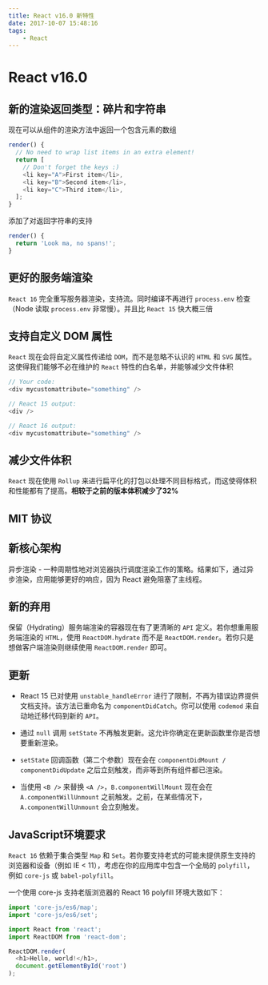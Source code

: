 ```yaml
---
title: React v16.0 新特性
date: 2017-10-07 15:48:16
tags:
    - React
---
```


# React v16.0

## 新的渲染返回类型：碎片和字符串

现在可以从组件的渲染方法中返回一个包含元素的数组

```javascript
render() {
  // No need to wrap list items in an extra element!
  return [
    // Don't forget the keys :)
    <li key="A">First item</li>,
    <li key="B">Second item</li>,
    <li key="C">Third item</li>,
  ];
}
```

添加了对返回字符串的支持

```javascript
render() {
  return 'Look ma, no spans!';
}
```

## 更好的服务端渲染

`React 16` 完全重写服务器渲染，支持流。同时编译不再进行 `process.env` 检查（Node 读取 `process.env` 非常慢）。并且比 `React 15` 快大概三倍

## 支持自定义 DOM 属性

`React` 现在会将自定义属性传递给 `DOM`，而不是忽略不认识的 `HTML` 和 `SVG` 属性。这使得我们能够不必在维护的 `React` 特性的白名单，并能够减少文件体积

```javascript
// Your code:
<div mycustomattribute="something" />
```

```javascript
// React 15 output:
<div />
```

```javascript
// React 16 output:
<div mycustomattribute="something" />
```

## 减少文件体积

`React` 现在使用 `Rollup` 来进行扁平化的打包以处理不同目标格式，而这使得体积和性能都有了提高。**相较于之前的版本体积减少了32%**

## MIT 协议

## 新核心架构

异步渲染 - 一种周期性地对浏览器执行调度渲染工作的策略。结果如下，通过异步渲染，应用能够更好的响应，因为 React 避免阻塞了主线程。

## 新的弃用

保留（Hydrating）服务端渲染的容器现在有了更清晰的 `API` 定义。若你想重用服务端渲染的 `HTML`，使用 `ReactDOM.hydrate` 而不是 `ReactDOM.render`。若你只是想做客户端渲染则继续使用 `ReactDOM.render` 即可。

## 更新

* React 15 已对使用 `unstable_handleError` 进行了限制，不再为错误边界提供文档支持。该方法已重命名为 `componentDidCatch`。你可以使用 `codemod` 来自动地迁移代码到新的 `API`。

* 通过 `null` 调用 `setState` 不再触发更新。这允许你确定在更新函数里你是否想要重新渲染。

* `setState` 回调函数（第二个参数）现在会在 `componentDidMount / componentDidUpdate` 之后立刻触发，而非等到所有组件都已渲染。

* 当使用 `<B />` 来替换 `<A />`，`B.componentWillMount` 现在会在 `A.componentWillUnmount` 之前触发。之前，在某些情况下，`A.componentWillUnmount` 会立刻触发。

## JavaScript环境要求

`React 16` 依赖于集合类型 `Map` 和 `Set`。若你要支持老式的可能未提供原生支持的浏览器和设备（例如 IE < 11），考虑在你的应用库中包含一个全局的 `polyfill`，例如 `core-js` 或 `babel-polyfill`。

一个使用 core-js 支持老版浏览器的 React 16 polyfill 环境大致如下：

```javascript
import 'core-js/es6/map';
import 'core-js/es6/set';

import React from 'react';
import ReactDOM from 'react-dom';

ReactDOM.render(
  <h1>Hello, world!</h1>,
  document.getElementById('root')
);
```